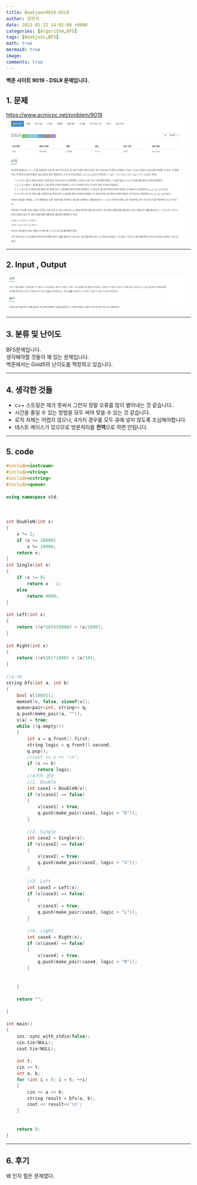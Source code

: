 ```yaml
---
title: Baekjoon9019-DSLR
author: 강민석
date: 2021-01-22 14:02:00 +0800
categories: [Algorithm,BFS]
tags: [Baekjoon,BFS]
math: true
mermaid: true
image: 
comments: true
---
```


**백준 사이트 9019 - DSLR 문제입니다.**

## 1. 문제
<https://www.acmicpc.net/problem/9019>
![](/assets/img/sample/Baekjoon/9019/Problem.JPG)

-----  

## 2. Input , Output
![](/assets/img/sample/Baekjoon/9019/input.JPG)

-----  

## 3. 분류 및 난이도

BFS문제입니다.  
생각해야할 것들이 꽤 있는 문제입니다.  
백준에서는 Gold5의 난이도를 책정하고 있습니다.  

-----  

## 4. 생각한 것들

- c++ 스트링은 제가 못써서 그런지 정말 오류를 많이 뱉어내는 것 같습니다..
- 시간을 줄일 수 있는 방법을 모두 써야 맞을 수 있는 것 같습니다.
- 로직 자체는 어렵지 않으나, 4가지 경우를 모두 큐에 넣지 않도록 조심해야합니다.  
- 테스트 케이스가 있으므로 방문처리를 **전역**으로 하면 안됩니다.


-----  

## 5. code

```c++
#include<iostream>
#include<string>
#include<cstring>
#include<queue>

using namespace std;



int DoubleN(int x)
{
	x *= 2;
	if (x >= 10000)
		x %= 10000;
	return x;
}
int Single(int x)
{
	if (x != 0)
		return x - 1;
	else
		return 9999;
}

int Left(int x)
{
	return ((x*10)%10000) + (x/1000);
}

int Right(int x)
{
	return ((x%10)*1000) + (x/10);
}

//a->b
string bfs(int a, int b)
{
	bool v[10001];
	memset(v, false, sizeof(v));
	queue<pair<int, string>> q;
	q.push(make_pair(a, ""));
	v[a] = true;
	while (!q.empty())
	{
		int x = q.front().first;
		string logic = q.front().second;
		q.pop();
		//cout << x << '\n';
		if (x == b)
			return logic;
		//4가지 경우
		//1. Double
		int case1 = DoubleN(x);
		if (v[case1] == false)
		{
			v[case1] = true;
			q.push(make_pair(case1, logic + "D"));
		}

		//2. Single
		int case2 = Single(x);
		if (v[case2] == false)
		{
			v[case2] = true;
			q.push(make_pair(case2, logic + "S"));
		}

		//3. Left
		int case3 = Left(x);
		if (v[case3] == false)
		{
			v[case3] = true;
			q.push(make_pair(case3, logic + "L"));
		}

		//4. right
		int case4 = Right(x);
		if (v[case4] == false)
		{
			v[case4] = true;
			q.push(make_pair(case4, logic + "R"));
		}
			
		
	}

	return "";

}

int main()
{
	ios::sync_with_stdio(false);
	cin.tie(NULL);
	cout.tie(NULL);

	int t;
	cin >> t;
	int a, b;
	for (int i = 0; i < t; ++i)
	{
		cin >> a >> b;
		string result = bfs(a, b);
		cout << result<<'\n';
	}


	return 0;
}
```
-----

## 6. 후기
왜 인지 힘든 문제였다.









 